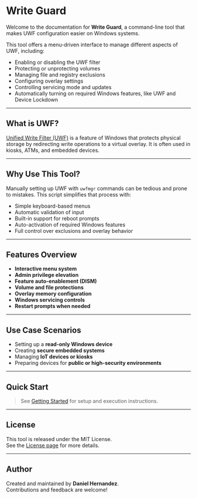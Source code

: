 # Write Guard

Welcome to the documentation for **Write Guard**, a command-line tool that makes UWF configuration easier on Windows systems.



This tool offers a menu-driven interface to manage different aspects of UWF, including:

- Enabling or disabling the UWF filter  
- Protecting or unprotecting volumes  
- Managing file and registry exclusions  
- Configuring overlay settings  
- Controlling servicing mode and updates  
- Automatically turning on required Windows features, like UWF and Device Lockdown  

---

## What is UWF?

[Unified Write Filter (UWF)](https://learn.microsoft.com/en-us/windows/iot/iot-enterprise/uwf) is a feature of Windows that protects physical storage by redirecting write operations to a virtual overlay. It is often used in kiosks, ATMs, and embedded devices.

---

## Why Use This Tool?

Manually setting up UWF with `uwfmgr` commands can be tedious and prone to mistakes. This script simplifies that process with:

- Simple keyboard-based menus  
- Automatic validation of input  
- Built-in support for reboot prompts  
- Auto-activation of required Windows features  
- Full control over exclusions and overlay behavior

---

## Features Overview

- **Interactive menu system**  
- **Admin privilege elevation**  
- **Feature auto-enablement (DISM)**  
- **Volume and file protections**  
- **Overlay memory configuration**  
- **Windows servicing controls**  
- **Restart prompts when needed**

---

## Use Case Scenarios

- Setting up a **read-only Windows device**
- Creating **secure embedded systems**
- Managing **IoT devices or kiosks**
- Preparing devices for **public or high-security environments**

---

## Quick Start

> See [Getting Started](getting-started.md) for setup and execution instructions.

---

## License

This tool is released under the MIT License.  
See the [License page](license.md) for more details.

---

## Author

Created and maintained by **Daniel Hernandez**.  
Contributions and feedback are welcome!
